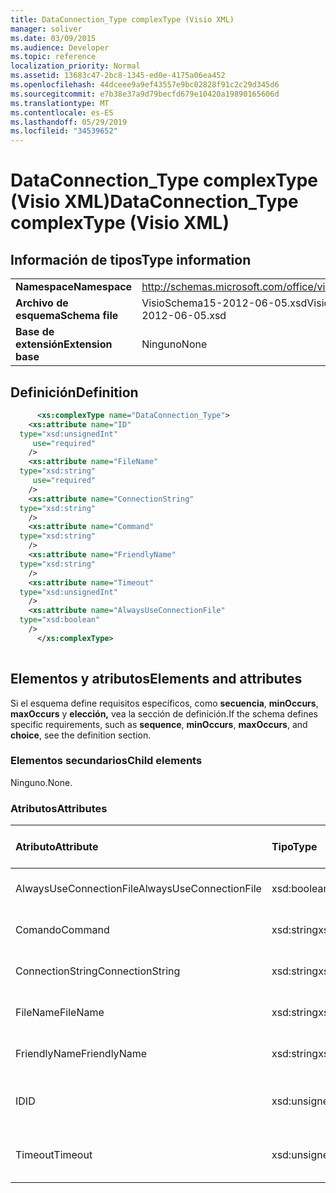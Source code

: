 ```yaml
---
title: DataConnection_Type complexType (Visio XML)
manager: soliver
ms.date: 03/09/2015
ms.audience: Developer
ms.topic: reference
localization_priority: Normal
ms.assetid: 13683c47-2bc8-1345-ed0e-4175a06ea452
ms.openlocfilehash: 44dceee9a9ef43557e9bc02828f91c2c29d345d6
ms.sourcegitcommit: e7b38e37a9d79becfd679e10420a19890165606d
ms.translationtype: MT
ms.contentlocale: es-ES
ms.lasthandoff: 05/29/2019
ms.locfileid: "34539652"
---
```

# <a name="dataconnection_type-complextype-visio-xml"></a><span data-ttu-id="c55de-102">DataConnection_Type complexType (Visio XML)</span><span class="sxs-lookup"><span data-stu-id="c55de-102">DataConnection_Type complexType (Visio XML)</span></span>

## <a name="type-information"></a><span data-ttu-id="c55de-103">Información de tipos</span><span class="sxs-lookup"><span data-stu-id="c55de-103">Type information</span></span>

|||
|:-----|:-----|
|<span data-ttu-id="c55de-104">**Namespace**</span><span class="sxs-lookup"><span data-stu-id="c55de-104">**Namespace**</span></span> <br/> |http://schemas.microsoft.com/office/visio/2011/1/core  <br/> |
|<span data-ttu-id="c55de-105">**Archivo de esquema**</span><span class="sxs-lookup"><span data-stu-id="c55de-105">**Schema file**</span></span> <br/> |<span data-ttu-id="c55de-106">VisioSchema15-2012-06-05.xsd</span><span class="sxs-lookup"><span data-stu-id="c55de-106">VisioSchema15-2012-06-05.xsd</span></span>  <br/> |
|<span data-ttu-id="c55de-107">**Base de extensión**</span><span class="sxs-lookup"><span data-stu-id="c55de-107">**Extension base**</span></span> <br/> |<span data-ttu-id="c55de-108">Ninguno</span><span class="sxs-lookup"><span data-stu-id="c55de-108">None</span></span>  <br/> |
   
## <a name="definition"></a><span data-ttu-id="c55de-109">Definición</span><span class="sxs-lookup"><span data-stu-id="c55de-109">Definition</span></span>

```XML
      <xs:complexType name="DataConnection_Type">
    <xs:attribute name="ID"
  type="xsd:unsignedInt"
     use="required"
    />
    <xs:attribute name="FileName"
  type="xsd:string"
     use="required"
    />
    <xs:attribute name="ConnectionString"
  type="xsd:string"
    />
    <xs:attribute name="Command"
  type="xsd:string"
    />
    <xs:attribute name="FriendlyName"
  type="xsd:string"
    />
    <xs:attribute name="Timeout"
  type="xsd:unsignedInt"
    />
    <xs:attribute name="AlwaysUseConnectionFile"
  type="xsd:boolean"
    />
      </xs:complexType>
      
```

## <a name="elements-and-attributes"></a><span data-ttu-id="c55de-110">Elementos y atributos</span><span class="sxs-lookup"><span data-stu-id="c55de-110">Elements and attributes</span></span>

<span data-ttu-id="c55de-111">Si el esquema define requisitos específicos, como **secuencia**, **minOccurs**, **maxOccurs** y **elección,** vea la sección de definición.</span><span class="sxs-lookup"><span data-stu-id="c55de-111">If the schema defines specific requirements, such as **sequence**, **minOccurs**, **maxOccurs**, and **choice**, see the definition section.</span></span> 
  
### <a name="child-elements"></a><span data-ttu-id="c55de-112">Elementos secundarios</span><span class="sxs-lookup"><span data-stu-id="c55de-112">Child elements</span></span>

<span data-ttu-id="c55de-113">Ninguno.</span><span class="sxs-lookup"><span data-stu-id="c55de-113">None.</span></span>
  
### <a name="attributes"></a><span data-ttu-id="c55de-114">Atributos</span><span class="sxs-lookup"><span data-stu-id="c55de-114">Attributes</span></span>

|<span data-ttu-id="c55de-115">**Atributo**</span><span class="sxs-lookup"><span data-stu-id="c55de-115">**Attribute**</span></span>|<span data-ttu-id="c55de-116">**Tipo**</span><span class="sxs-lookup"><span data-stu-id="c55de-116">**Type**</span></span>|<span data-ttu-id="c55de-117">**Obligatorio**</span><span class="sxs-lookup"><span data-stu-id="c55de-117">**Required**</span></span>|<span data-ttu-id="c55de-118">**Descripción**</span><span class="sxs-lookup"><span data-stu-id="c55de-118">**Description**</span></span>|<span data-ttu-id="c55de-119">**Posibles valores**</span><span class="sxs-lookup"><span data-stu-id="c55de-119">**Possible values**</span></span>|
|:-----|:-----|:-----|:-----|:-----|
|<span data-ttu-id="c55de-120">AlwaysUseConnectionFile</span><span class="sxs-lookup"><span data-stu-id="c55de-120">AlwaysUseConnectionFile</span></span>  <br/> |<span data-ttu-id="c55de-121">xsd:boolean</span><span class="sxs-lookup"><span data-stu-id="c55de-121">xsd:boolean</span></span>  <br/> |<span data-ttu-id="c55de-122">opcional</span><span class="sxs-lookup"><span data-stu-id="c55de-122">optional</span></span>  <br/> ||<span data-ttu-id="c55de-123">Valores del tipo xsd:boolean.</span><span class="sxs-lookup"><span data-stu-id="c55de-123">Values of the xsd:boolean type.</span></span>  <br/> |
|<span data-ttu-id="c55de-124">Comando</span><span class="sxs-lookup"><span data-stu-id="c55de-124">Command</span></span>  <br/> |<span data-ttu-id="c55de-125">xsd:string</span><span class="sxs-lookup"><span data-stu-id="c55de-125">xsd:string</span></span>  <br/> |<span data-ttu-id="c55de-126">opcional</span><span class="sxs-lookup"><span data-stu-id="c55de-126">optional</span></span>  <br/> ||<span data-ttu-id="c55de-127">Valores del tipo xsd:string.</span><span class="sxs-lookup"><span data-stu-id="c55de-127">Values of the xsd:string type.</span></span>  <br/> |
|<span data-ttu-id="c55de-128">ConnectionString</span><span class="sxs-lookup"><span data-stu-id="c55de-128">ConnectionString</span></span>  <br/> |<span data-ttu-id="c55de-129">xsd:string</span><span class="sxs-lookup"><span data-stu-id="c55de-129">xsd:string</span></span>  <br/> |<span data-ttu-id="c55de-130">opcional</span><span class="sxs-lookup"><span data-stu-id="c55de-130">optional</span></span>  <br/> ||<span data-ttu-id="c55de-131">Valores del tipo xsd:string.</span><span class="sxs-lookup"><span data-stu-id="c55de-131">Values of the xsd:string type.</span></span>  <br/> |
|<span data-ttu-id="c55de-132">FileName</span><span class="sxs-lookup"><span data-stu-id="c55de-132">FileName</span></span>  <br/> |<span data-ttu-id="c55de-133">xsd:string</span><span class="sxs-lookup"><span data-stu-id="c55de-133">xsd:string</span></span>  <br/> |<span data-ttu-id="c55de-134">necesario</span><span class="sxs-lookup"><span data-stu-id="c55de-134">required</span></span>  <br/> ||<span data-ttu-id="c55de-135">Valores del tipo xsd:string.</span><span class="sxs-lookup"><span data-stu-id="c55de-135">Values of the xsd:string type.</span></span>  <br/> |
|<span data-ttu-id="c55de-136">FriendlyName</span><span class="sxs-lookup"><span data-stu-id="c55de-136">FriendlyName</span></span>  <br/> |<span data-ttu-id="c55de-137">xsd:string</span><span class="sxs-lookup"><span data-stu-id="c55de-137">xsd:string</span></span>  <br/> |<span data-ttu-id="c55de-138">opcional</span><span class="sxs-lookup"><span data-stu-id="c55de-138">optional</span></span>  <br/> ||<span data-ttu-id="c55de-139">Valores del tipo xsd:string.</span><span class="sxs-lookup"><span data-stu-id="c55de-139">Values of the xsd:string type.</span></span>  <br/> |
|<span data-ttu-id="c55de-140">ID</span><span class="sxs-lookup"><span data-stu-id="c55de-140">ID</span></span>  <br/> |<span data-ttu-id="c55de-141">xsd:unsignedInt</span><span class="sxs-lookup"><span data-stu-id="c55de-141">xsd:unsignedInt</span></span>  <br/> |<span data-ttu-id="c55de-142">necesario</span><span class="sxs-lookup"><span data-stu-id="c55de-142">required</span></span>  <br/> ||<span data-ttu-id="c55de-143">Valores del tipo xsd:unsignedInt.</span><span class="sxs-lookup"><span data-stu-id="c55de-143">Values of the xsd:unsignedInt type.</span></span>  <br/> |
|<span data-ttu-id="c55de-144">Timeout</span><span class="sxs-lookup"><span data-stu-id="c55de-144">Timeout</span></span>  <br/> |<span data-ttu-id="c55de-145">xsd:unsignedInt</span><span class="sxs-lookup"><span data-stu-id="c55de-145">xsd:unsignedInt</span></span>  <br/> |<span data-ttu-id="c55de-146">opcional</span><span class="sxs-lookup"><span data-stu-id="c55de-146">optional</span></span>  <br/> ||<span data-ttu-id="c55de-147">Valores del tipo xsd:unsignedInt.</span><span class="sxs-lookup"><span data-stu-id="c55de-147">Values of the xsd:unsignedInt type.</span></span>  <br/> |
   

